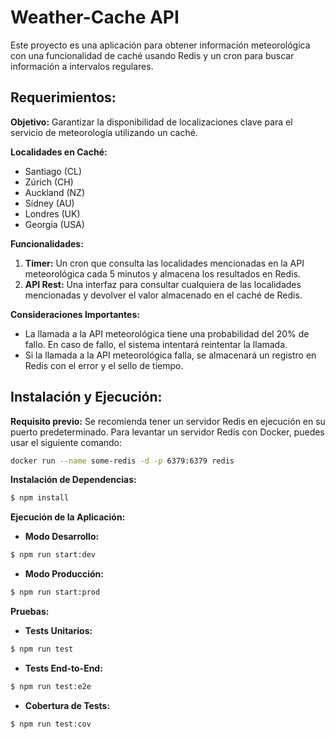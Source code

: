 # Weather-Cache API

Este proyecto es una aplicación para obtener información meteorológica con una funcionalidad de caché usando Redis y un cron para buscar información a intervalos regulares.

## Requerimientos:

**Objetivo:** Garantizar la disponibilidad de localizaciones clave para el servicio de meteorología utilizando un caché.

**Localidades en Caché:** 
- Santiago (CL)
- Zúrich (CH)
- Auckland (NZ)
- Sídney (AU)
- Londres (UK)
- Georgia (USA)

**Funcionalidades:**
1. **Timer:** Un cron que consulta las localidades mencionadas en la API meteorológica cada 5 minutos y almacena los resultados en Redis.
2. **API Rest:** Una interfaz para consultar cualquiera de las localidades mencionadas y devolver el valor almacenado en el caché de Redis.

**Consideraciones Importantes:**
- La llamada a la API meteorológica tiene una probabilidad del 20% de fallo. En caso de fallo, el sistema intentará reintentar la llamada.
- Si la llamada a la API meteorológica falla, se almacenará un registro en Redis con el error y el sello de tiempo.

## Instalación y Ejecución:

**Requisito previo:** Se recomienda tener un servidor Redis en ejecución en su puerto predeterminado. Para levantar un servidor Redis con Docker, puedes usar el siguiente comando:

```bash
docker run --name some-redis -d -p 6379:6379 redis
```

**Instalación de Dependencias:**
```bash
$ npm install
```

**Ejecución de la Aplicación:**

- **Modo Desarrollo:**
```bash
$ npm run start:dev
```

- **Modo Producción:**
```bash
$ npm run start:prod
```

**Pruebas:**

- **Tests Unitarios:**
```bash
$ npm run test
```

- **Tests End-to-End:**
```bash
$ npm run test:e2e
```

- **Cobertura de Tests:**
```bash
$ npm run test:cov
```

